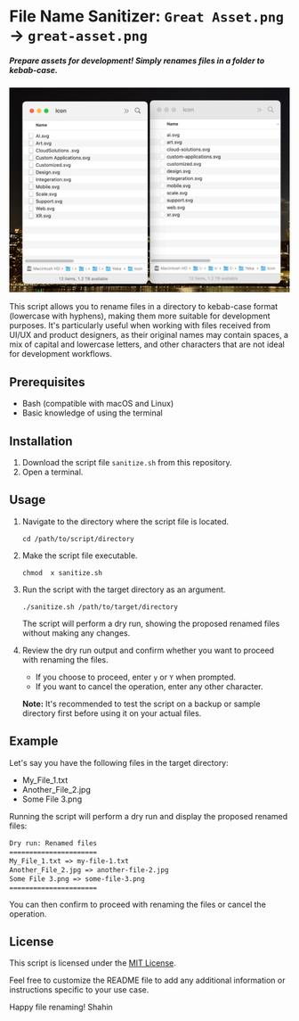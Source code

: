 # File Name Sanitizer: `Great Asset.png` -> `great-asset.png`
##### Prepare assets for development! Simply renames files in a folder to kebab-case.

![Before and after applying Sanitizer to prepare file names](before-after.png)

This script allows you to rename files in a directory to kebab-case format (lowercase with hyphens), making them more suitable for development purposes. It's particularly useful when working with files received from UI/UX and product designers, as their original names may contain spaces, a mix of capital and lowercase letters, and other characters that are not ideal for development workflows.

## Prerequisites

- Bash (compatible with macOS and Linux)
- Basic knowledge of using the terminal

## Installation

1. Download the script file `sanitize.sh` from this repository.
2. Open a terminal.

## Usage

1. Navigate to the directory where the script file is located.
   ```shell
   cd /path/to/script/directory
   ```

2. Make the script file executable.
   ```shell
   chmod  x sanitize.sh
   ```

3. Run the script with the target directory as an argument.
   ```shell
   ./sanitize.sh /path/to/target/directory
   ```

   The script will perform a dry run, showing the proposed renamed files without making any changes.

4. Review the dry run output and confirm whether you want to proceed with renaming the files.
   - If you choose to proceed, enter `y` or `Y` when prompted.
   - If you want to cancel the operation, enter any other character.

   **Note:** It's recommended to test the script on a backup or sample directory first before using it on your actual files.

## Example

Let's say you have the following files in the target directory:

- My_File_1.txt
- Another_File_2.jpg
- Some File 3.png

Running the script will perform a dry run and display the proposed renamed files:

```
Dry run: Renamed files
======================
My_File_1.txt => my-file-1.txt
Another_File_2.jpg => another-file-2.jpg
Some File 3.png => some-file-3.png
======================
```

You can then confirm to proceed with renaming the files or cancel the operation.

## License

This script is licensed under the [MIT License](LICENSE).

Feel free to customize the README file to add any additional information or instructions specific to your use case.

Happy file renaming!
Shahin
